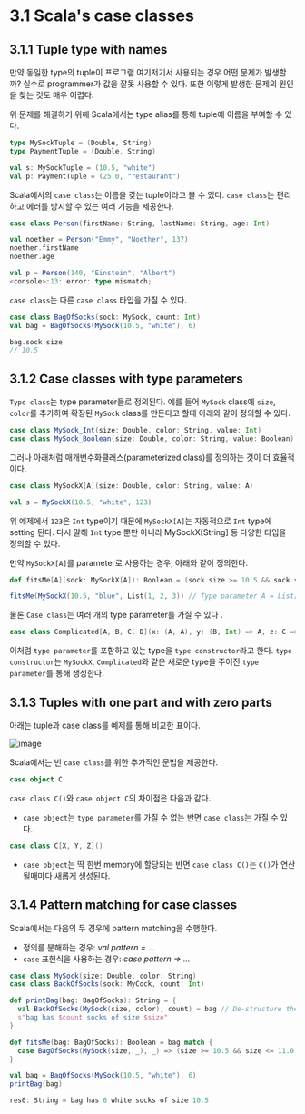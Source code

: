 # 3.1 Scala's case classes

## 3.1.1 Tuple type with names

만약 동일한 type의 tuple이 프로그램 여기저기서 사용되는 경우 어떤 문제가 발생할까? 실수로 programmer가 값을 잘못 사용할 수 있다. 
또한 이렇게 발생한 문제의 원인을 찾는 것도 매우 어렵다.

위 문제를 해결하기 위해 Scala에서는 type alias를 통해 tuple에 이름을 부여할 수 있다.

```scala
type MySockTuple = (Double, String)
type PaymentTuple = (Double, String)

val s: MySockTuple = (10.5, "white")
val p: PaymentTuple = (25.0, "restaurant")
```

Scala에서의 `case class`는 이름을 갖는 tuple이라고 볼 수 있다. `case class`는 편리하고 에러를 방지할 수 있는 여러 기능을 제공한다. 

```scala
case class Person(firstName: String, lastName: String, age: Int)

val noether = Person("Emmy", "Noether", 137)
noether.firstName
noether.age

val p = Person(140, "Einstein", "Albert")
<console>:13: error: type mismatch;
```

`case class`는 다른 `case class` 타입을 가질 수 있다.

```scala
case class BagOfSocks(sock: MySock, count: Int)
val bag = BagOfSocks(MySock(10.5, "white"), 6)

bag.sock.size
// 10.5
```

## 3.1.2 Case classes with type parameters

`Type class`는 type parameter들로 정의된다. 예를 들어 `MySock` class에 `size`, `color`를 추가하여 확장된 `MySock` class를 만든다고 할때 
아래와 같이 정의할 수 있다.

```scala
case class MySock_Int(size: Double, color: String, value: Int)
case class MySock_Boolean(size: Double, color: String, value: Boolean)
```

그러나 아래처럼 매개변수화클래스(parameterized class)를 정의하는 것이 더 효율적이다.
```scala
case class MySockX[A](size: Double, color: String, value: A)

val s = MySockX(10.5, "white", 123)
```

위 예제에서 `123`은 `Int` type이기 때문에 `MySockX[A]`는 자동적으로 `Int` type에 setting 된다. 다시 말해 `Int` type 뿐만 아니라
MySockX[String] 등 다양한 타입을 정의할 수 있다.

만약 `MySockX[A]`를 parameter로 사용하는 경우, 아래와 같이 정의한다.

```scala
def fitsMe[A](sock: MySockX[A]): Boolean = (sock.size >= 10.5 && sock.size <= 11.0)

fitsMe(MySockX(10.5, "blue", List(1, 2, 3)) // Type parameter A = List[Int].
```

물론 `Case class`는 여러 개의 type parameter를 가질 수 있다 .

```scala
case class Complicated[A, B, C, D](x: (A, A), y: (B, Int) => A, z: C => C)
```

이처럼 `type parameter`를 포함하고 있는 type을 `type constructor`라고 한다. `type constructor`는 
`MySockX`, `Complicated`와 같은 새로운 type을 주어진 `type parameter`를 통해 생성한다. 


## 3.1.3 Tuples with one part and with zero parts

아래는 tuple과 case class를 예제를 통해 비교한 표이다.

![image](https://user-images.githubusercontent.com/13671946/74024551-7d7e7780-49e5-11ea-908f-537a17175cb7.png)

Scala에서는 빈 `case class`를 위한 추가적인 문법을 제공한다.
```scala
case object C
```

`case class C()`와 `case object C`의 차이점은 다음과 같다.

- `case object`는 `type parameter`를 가질 수 없는 반면 `case class`는 가질 수 있다. 
```scala
case class C[X, Y, Z]()
```

- `case object`는 딱 한번 memory에 할당되는 반면 `case class C()`는 `C()`가 연산될때마다 새롭게 생성된다.  


## 3.1.4 Pattern matching for case classes

Scala에서는 다음의 두 경우에 pattern matching을 수행한다.

- 정의를 분해하는 경우: _val pattern = ..._
- `case` 표현식을 사용하는 경우: _case pattern => ..._

```scala
case class MySock(size: Double, color: String)
case class BackOfSocks(sock: MyCock, count: Int)

def printBag(bag: BagOfSocks): String = {
  val BackOfSocks(MySock(size, color), count) = bag // De-structure the ‘bag‘.
  s"bag has $count socks of size $size"
}

def fitsMe(bag: BagOfSocks): Boolean = bag match {
  case BagOfSocks(MySock(size, _), _) => (size >= 10.5 && size <= 11.0)
}

val bag = BagOfSocks(MySock(10.5, "white"), 6)
printBag(bag)

res0: String = bag has 6 white socks of size 10.5
```



